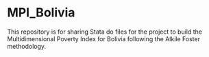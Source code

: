 # MPI_Bolivia
This repository is for sharing Stata do files for the project to build the Multidimensional Poverty Index for Bolivia following the Alkile Foster methodology.
